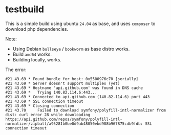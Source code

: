 # testbuild

This is a simple build using ubuntu `24.04` as base, and uses `composer` to download php dependencies.

Note:
* Using Debian `bullseye` / `bookworm` as base distro works.
* Build `amd64` works.
* Building locally, works.


The error:
```
#21 43.69 * Found bundle for host: 0x5500976c70 [serially]
#21 43.69 * Server doesn't support multiplex (yet)
#21 43.69 * Hostname 'api.github.com' was found in DNS cache
#21 43.69 *   Trying 140.82.114.6:443...
#21 43.69 * Connected to api.github.com (140.82.114.6) port 443
#21 43.69 * SSL connection timeout
#21 43.69 * Closing connection
#21 43.70     Failed to download symfony/polyfill-intl-normalizer from dist: curl error 28 while downloading https://api.github.com/repos/symfony/polyfill-intl-normalizer/zipball/a95281b0be0d9ab48050ebd988b967875cdb9fdb: SSL connection timeout
```
